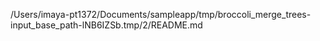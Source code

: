 /Users/imaya-pt1372/Documents/sampleapp/tmp/broccoli_merge_trees-input_base_path-lNB6IZSb.tmp/2/README.md